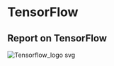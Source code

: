 # TensorFlow
## Report on TensorFlow
![Tensorflow_logo svg](https://github.com/ShahadAliH/TensorFlow/assets/145300172/90b10aff-ad5c-477e-8358-db01637dad1f)
